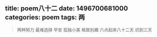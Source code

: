 title: poem八十二
date: 1496700681000
categories: poem
tags: 两
---
> 两种努力
最难选择
早安
孤独小美
格致别趣
六点起床八十二天 迟到三天